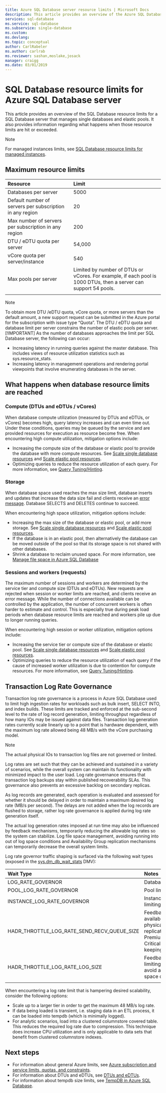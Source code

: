 ```yaml
---
title: Azure SQL Database server resource limits | Microsoft Docs
description: This article provides an overview of the Azure SQL Database server resource limits for single databases and elastic pools. It also provides information regarding what happens when those resource limits are hit or exceeded.
services: sql-database
ms.service: sql-database
ms.subservice: single-database
ms.custom:
ms.devlang: 
ms.topic: conceptual
author: CarlRabeler
ms.author: carlrab
ms.reviewer: sashan,moslake,josack
manager: craigg
ms.date: 03/01/2019
---
```

# SQL Database resource limits for Azure SQL Database server

This article provides an overview of the SQL Database resource limits for a SQL Database server that manages single databases and elastic pools. It also provides information regarding what happens when those resource limits are hit or exceeded.

> [!NOTE]
> For managed instances limits, see [SQL Database resource limits for managed instances](sql-database-managed-instance-resource-limits.md).

## Maximum resource limits

| Resource | Limit |
| :--- | :--- |
| Databases per server | 5000 |
| Default number of servers per subscription in any region | 20 |
| Max number of servers per subscription in any region | 200 |  
| DTU / eDTU quota per server | 54,000 |  
| vCore quota per server/instance | 540 |
| Max pools per server | Limited by number of DTUs or vCores. For example, if each pool is 1000 DTUs, then a server can support 54 pools.|
|||

> [!NOTE]
> To obtain more DTU /eDTU quota, vCore quota, or more servers than the default amount, a new support request can be submitted in the Azure portal for the subscription with issue type “Quota”. The DTU / eDTU quota and database limit per server constrains the number of elastic pools per server.
> [!IMPORTANT]
> As the number of databases approaches the limit per SQL Database server, the following can occur:
> - Increasing latency in running queries against the master database.  This includes views of resource utilization statistics such as sys.resource_stats.
> - Increasing latency in management operations and rendering portal viewpoints that involve enumerating databases in the server.

## What happens when database resource limits are reached

### Compute (DTUs and eDTUs / vCores)

When database compute utilization (measured by DTUs and eDTUs, or vCores) becomes high, query latency increases and can even time out. Under these conditions, queries may be queued by the service and are provided resources for execution as resource become free.
When encountering high compute utilization, mitigation options include:

- Increasing the compute size of the database or elastic pool to provide the database with more compute resources. See [Scale single database resources](sql-database-single-database-scale.md) and [Scale elastic pool resources](sql-database-elastic-pool-scale.md).
- Optimizing queries to reduce the resource utilization of each query. For more information, see [Query Tuning/Hinting](sql-database-performance-guidance.md#query-tuning-and-hinting).

### Storage

When database space used reaches the max size limit, database inserts and updates that increase the data size fail and clients receive an [error message](sql-database-develop-error-messages.md). Database SELECTS and DELETES continue to succeed.

When encountering high space utilization, mitigation options include:

- Increasing the max size of the database or elastic pool, or add more storage. See [Scale single database resources](sql-database-single-database-scale.md) and [Scale elastic pool resources](sql-database-elastic-pool-scale.md).
- If the database is in an elastic pool, then alternatively the database can be moved outside of the pool so that its storage space is not shared with other databases.
- Shrink a database to reclaim unused space. For more information, see [Manage file space in Azure SQL Database](sql-database-file-space-management.md)

### Sessions and workers (requests)

The maximum number of sessions and workers are determined by the service tier and compute size (DTUs and eDTUs). New requests are rejected when session or worker limits are reached, and clients receive an error message. While the number of connections available can be controlled by the application, the number of concurrent workers is often harder to estimate and control. This is especially true during peak load periods when database resource limits are reached and workers pile up due to longer running queries.

When encountering high session or worker utilization, mitigation options include:

- Increasing the service tier or compute size of the database or elastic pool. See [Scale single database resources](sql-database-single-database-scale.md) and [Scale elastic pool resources](sql-database-elastic-pool-scale.md).
- Optimizing queries to reduce the resource utilization of each query if the cause of increased worker utilization is due to contention for compute resources. For more information, see [Query Tuning/Hinting](sql-database-performance-guidance.md#query-tuning-and-hinting).

## Transaction Log Rate Governance 
Transaction log rate governance is a process in Azure SQL Database used to limit high ingestion rates for workloads such as bulk insert, SELECT INTO, and index builds. These limits are tracked and enforced at the sub-second level to the rate of log record generation, limiting throughput regardless of how many IOs may be issued against data files.  Transaction log generation rates currently scale linearly up to a point that is hardware dependent, with the maximum log rate allowed being 48 MB/s with the vCore purchasing model. 

> [!NOTE]
> The actual physical IOs to transaction log files are not governed or limited. 

Log rates are set such that they can be achieved and sustained in a variety of scenarios, while the overall system can maintain its functionality with minimized impact to the user load. Log rate governance ensures that transaction log backups stay within published recoverability SLAs.  This governance also prevents an excessive backlog on secondary replicas.

As log records are generated, each operation is evaluated and assessed for whether it should be delayed in order to maintain a maximum desired log rate (MB/s per second). The delays are not added when the log records are flushed to storage, rather log rate governance is applied during log rate generation itself.

The actual log generation rates imposed at run time may also be influenced by feedback mechanisms, temporarily reducing the allowable log rates so the system can stabilize. Log file space management, avoiding running into out of log space conditions and Availability Group replication mechanisms can temporarily decrease the overall system limits. 

Log rate governor traffic shaping is surfaced via the following wait types (exposed in the [sys.dm_db_wait_stats](https://docs.microsoft.com/sql/relational-databases/system-dynamic-management-views/sys-dm-db-wait-stats-azure-sql-database) DMV):

| Wait Type | Notes |
| :--- | :--- |
| LOG_RATE_GOVERNOR | Database limiting |
| POOL_LOG_RATE_GOVERNOR | Pool limiting |
| INSTANCE_LOG_RATE_GOVERNOR | Instance level limiting |  
| HADR_THROTTLE_LOG_RATE_SEND_RECV_QUEUE_SIZE | Feedback control, availability group physical replication in Premium/Business Critical not keeping up |  
| HADR_THROTTLE_LOG_RATE_LOG_SIZE | Feedback control, limiting rates to avoid an out of log space condition |
|||

When encountering a log rate limit that is hampering desired scalability, consider the following options:
- Scale up to a larger tier in order to get the maximum 48 MB/s log rate. 
- If data being loaded is transient, i.e. staging data in an ETL process, it can be loaded into tempdb (which is minimally logged). 
- For analytic scenarios, load into a clustered columnstore covered table. This reduces the required log rate due to compression. This technique does increase CPU utilization and is only applicable to data sets that benefit from clustered columnstore indexes. 

## Next steps

- For information about general Azure limits, see [Azure subscription and service limits, quotas, and constraints](../azure-subscription-service-limits.md).
- For information about DTUs and eDTUs, see [DTUs and eDTUs](sql-database-purchase-models.md#dtu-based-purchasing-model).
- For information about tempdb size limits, see [TempDB in Azure SQL Database](https://docs.microsoft.com/sql/relational-databases/databases/tempdb-database#tempdb-database-in-sql-database).

